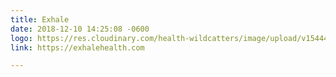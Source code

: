 ```yaml
---
title: Exhale
date: 2018-12-10 14:25:08 -0600
logo: https://res.cloudinary.com/health-wildcatters/image/upload/v1544473516/Exhale%20Web%20Ready.jpg
link: https://exhalehealth.com

---
```

